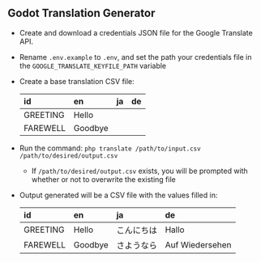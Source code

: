 ## Godot Translation Generator

- Create and download a credentials JSON file for the Google Translate API.
- Rename `.env.example` to `.env`, and set the path your credentials file in the `GOOGLE_TRANSLATE_KEYFILE_PATH` variable
- Create a base translation CSV file:

  | id  | en  | ja  | de  |
  |:---|:---|:---|:---|
  | GREETING | Hello  |   |   |
  | FAREWELL | Goodbye  |   |   |
  
- Run the command: `php translate /path/to/input.csv /path/to/desired/output.csv`
  - If `/path/to/desired/output.csv` exists, you will be prompted with whether or not to overwrite the existing file

- Output generated will be a CSV file with the values filled in:

  | id  | en  | ja  | de  |
  |:---|:---|:---|:---|
  | GREETING | Hello  | こんにちは  | Hallo  |
  | FAREWELL | Goodbye  | さようなら  | Auf Wiedersehen  |

